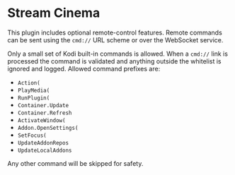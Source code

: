 # Stream Cinema

This plugin includes optional remote-control features. Remote commands can be sent using the `cmd://` URL scheme or over the WebSocket service.

Only a small set of Kodi built-in commands is allowed. When a `cmd://` link is processed the command is validated and anything outside the whitelist is ignored and logged. Allowed command prefixes are:

- `Action(`
- `PlayMedia(`
- `RunPlugin(`
- `Container.Update`
- `Container.Refresh`
- `ActivateWindow(`
- `Addon.OpenSettings(`
- `SetFocus(`
- `UpdateAddonRepos`
- `UpdateLocalAddons`

Any other command will be skipped for safety.
